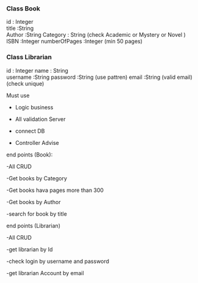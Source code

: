 ### Class Book 

id : Integer   
title :String  
Author :String 
Category : String (check Academic or Mystery or Novel )
ISBN :Integer 
numberOfPages :Integer  (min 50 pages)


### Class Librarian 

id : Integer
name : String     
username :String 
password :String  (use pattren)
email :String     (valid email) (check unique)



Must use 
- Logic business 

- All validation Server 

- connect DB

- Controller Advise 


end points (Book):

-All CRUD 

-Get books by Category

-Get books hava pages more than 300

-Get books by Author 

-search for book by title 


end points (Librarian)

-All CRUD

-get librarian by Id 

-check login by username and password 

-get librarian Account by email 

